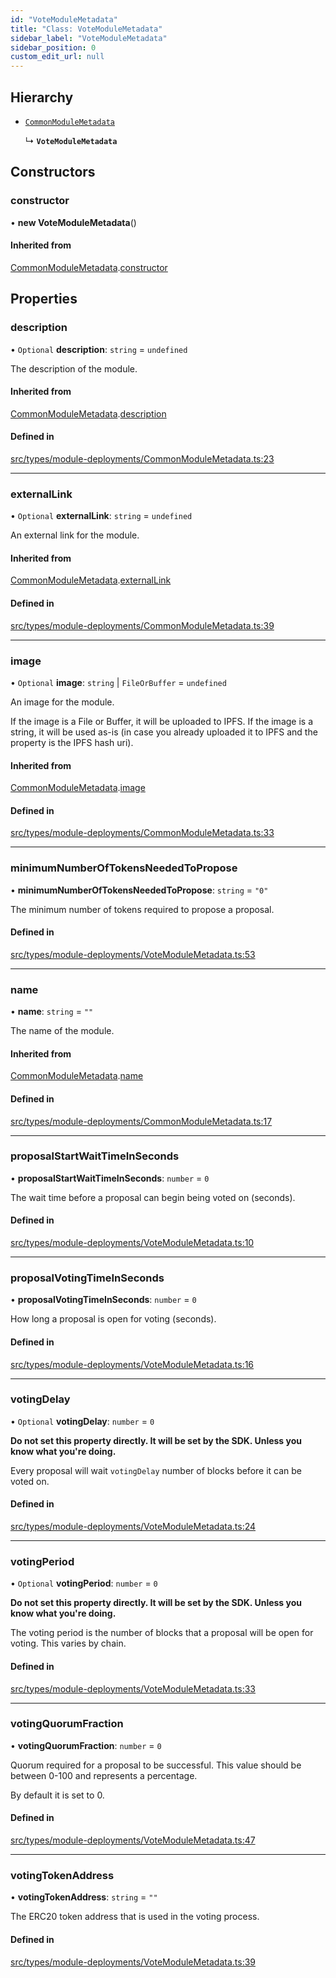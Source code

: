 ```yaml
---
id: "VoteModuleMetadata"
title: "Class: VoteModuleMetadata"
sidebar_label: "VoteModuleMetadata"
sidebar_position: 0
custom_edit_url: null
---
```


## Hierarchy

- [`CommonModuleMetadata`](CommonModuleMetadata)

  ↳ **`VoteModuleMetadata`**

## Constructors

### constructor

• **new VoteModuleMetadata**()

#### Inherited from

[CommonModuleMetadata](CommonModuleMetadata).[constructor](CommonModuleMetadata#constructor)

## Properties

### description

• `Optional` **description**: `string` = `undefined`

The description of the module.

#### Inherited from

[CommonModuleMetadata](CommonModuleMetadata).[description](CommonModuleMetadata#description)

#### Defined in

[src/types/module-deployments/CommonModuleMetadata.ts:23](https://github.com/PrasoonPratham/nftlabs-sdk-ts/blob/bd3e5c6/src/types/module-deployments/CommonModuleMetadata.ts#L23)

___

### externalLink

• `Optional` **externalLink**: `string` = `undefined`

An external link for the module.

#### Inherited from

[CommonModuleMetadata](CommonModuleMetadata).[externalLink](CommonModuleMetadata#externallink)

#### Defined in

[src/types/module-deployments/CommonModuleMetadata.ts:39](https://github.com/PrasoonPratham/nftlabs-sdk-ts/blob/bd3e5c6/src/types/module-deployments/CommonModuleMetadata.ts#L39)

___

### image

• `Optional` **image**: `string` \| `FileOrBuffer` = `undefined`

An image for the module.

If the image is a File or Buffer, it will be uploaded to IPFS.
If the image is a string, it will be used as-is (in case you already uploaded it to IPFS
and the property is the IPFS hash uri).

#### Inherited from

[CommonModuleMetadata](CommonModuleMetadata).[image](CommonModuleMetadata#image)

#### Defined in

[src/types/module-deployments/CommonModuleMetadata.ts:33](https://github.com/PrasoonPratham/nftlabs-sdk-ts/blob/bd3e5c6/src/types/module-deployments/CommonModuleMetadata.ts#L33)

___

### minimumNumberOfTokensNeededToPropose

• **minimumNumberOfTokensNeededToPropose**: `string` = `"0"`

The minimum number of tokens required to propose a proposal.

#### Defined in

[src/types/module-deployments/VoteModuleMetadata.ts:53](https://github.com/PrasoonPratham/nftlabs-sdk-ts/blob/bd3e5c6/src/types/module-deployments/VoteModuleMetadata.ts#L53)

___

### name

• **name**: `string` = `""`

The name of the module.

#### Inherited from

[CommonModuleMetadata](CommonModuleMetadata).[name](CommonModuleMetadata#name)

#### Defined in

[src/types/module-deployments/CommonModuleMetadata.ts:17](https://github.com/PrasoonPratham/nftlabs-sdk-ts/blob/bd3e5c6/src/types/module-deployments/CommonModuleMetadata.ts#L17)

___

### proposalStartWaitTimeInSeconds

• **proposalStartWaitTimeInSeconds**: `number` = `0`

The wait time before a proposal can begin being voted on (seconds).

#### Defined in

[src/types/module-deployments/VoteModuleMetadata.ts:10](https://github.com/PrasoonPratham/nftlabs-sdk-ts/blob/bd3e5c6/src/types/module-deployments/VoteModuleMetadata.ts#L10)

___

### proposalVotingTimeInSeconds

• **proposalVotingTimeInSeconds**: `number` = `0`

How long a proposal is open for voting (seconds).

#### Defined in

[src/types/module-deployments/VoteModuleMetadata.ts:16](https://github.com/PrasoonPratham/nftlabs-sdk-ts/blob/bd3e5c6/src/types/module-deployments/VoteModuleMetadata.ts#L16)

___

### votingDelay

• `Optional` **votingDelay**: `number` = `0`

**Do not set this property directly. It will be set by the SDK. Unless you know what you're doing.**

Every proposal will wait `votingDelay` number of blocks before it can be voted on.

#### Defined in

[src/types/module-deployments/VoteModuleMetadata.ts:24](https://github.com/PrasoonPratham/nftlabs-sdk-ts/blob/bd3e5c6/src/types/module-deployments/VoteModuleMetadata.ts#L24)

___

### votingPeriod

• `Optional` **votingPeriod**: `number` = `0`

**Do not set this property directly. It will be set by the SDK. Unless you know what you're doing.**

The voting period is the number of blocks that a proposal will be open for voting.
This varies by chain.

#### Defined in

[src/types/module-deployments/VoteModuleMetadata.ts:33](https://github.com/PrasoonPratham/nftlabs-sdk-ts/blob/bd3e5c6/src/types/module-deployments/VoteModuleMetadata.ts#L33)

___

### votingQuorumFraction

• **votingQuorumFraction**: `number` = `0`

Quorum required for a proposal to be successful. This value should be between 0-100 and represents a percentage.

By default it is set to 0.

#### Defined in

[src/types/module-deployments/VoteModuleMetadata.ts:47](https://github.com/PrasoonPratham/nftlabs-sdk-ts/blob/bd3e5c6/src/types/module-deployments/VoteModuleMetadata.ts#L47)

___

### votingTokenAddress

• **votingTokenAddress**: `string` = `""`

The ERC20 token address that is used in the voting process.

#### Defined in

[src/types/module-deployments/VoteModuleMetadata.ts:39](https://github.com/PrasoonPratham/nftlabs-sdk-ts/blob/bd3e5c6/src/types/module-deployments/VoteModuleMetadata.ts#L39)
